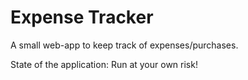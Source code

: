 # Expense Tracker

A small web-app to keep track of expenses/purchases.

State of the application: Run at your own risk!